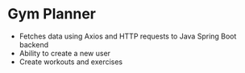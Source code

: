 # Gym Planner

- Fetches data using Axios and HTTP requests to Java Spring Boot backend
- Ability to create a new user
- Create workouts and exercises
